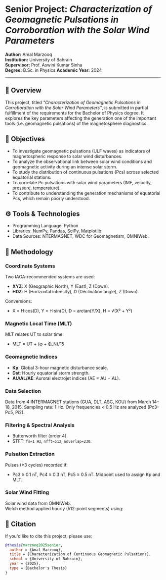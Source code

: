 # Senior Project: *Characterization of Geomagnetic Pulsations in Corroboration with the Solar Wind Parameters*

**Author:** Amal Marzooq  
**Institution:** University of Bahrain  
**Supervisor:** Prof. Aswini Kumar Sinha  
**Degree:** B.Sc. in Physics
**Academic Year:** 2024

---

## 📖 Overview

This project, titled *"Characterization of Geomagnetic Pulsations in Corroboration with the Solar Wind Parameters"*, is submitted in partial fulfillment of the requirements for the Bachelor of Physics degree. It explores the key parameters affecting the generation one of the important tools (i.e. geomagnetic pulsations) of the magnetosphere diagnostics.

## 🎯 Objectives

- To investigate geomagnetic pulsations (ULF waves) as indicators of magnetospheric response to solar wind disturbances.
- To analyze the observational link between solar wind conditions and geomagnetic activity during an intense solar storm.
- To study the distribution of continuous pulsations (Pcs) across selected equatorial stations.
- To correlate Pc pulsations with solar wind parameters (IMF, velocity, pressure, temperature).
- To contribute to understanding the generation mechanisms of equatorial Pcs, which remain poorly understood.



## ⚙️ Tools & Technologies

- Programming Language: Python
- Libraries: NumPy, Pandas, SciPy, Matplotlib.
- Data Sources: NTERMAGNET, WDC for Geomagnetism, OMNIWeb.

## 🧪 Methodology

### Coordinate Systems
Two IAGA-recommended systems are used:
- **XYZ**: X (Geographic North), Y (East), Z (Down).
- **HDZ**: H (Horizontal intensity), D (Declination angle), Z (Down).

Conversions:
- X = H·cos(D), Y = H·sin(D), D = arctan(Y/X), H = √(X² + Y²)

### Magnetic Local Time (MLT)
MLT relates UT to solar time:
- MLT = UT + (φ + Φ_N)/15


### Geomagnetic Indices
- **Kp**: Global 3-hour magnetic disturbance scale.
- **Dst**: Hourly equatorial storm strength.
- **AU/AL/AE**: Auroral electrojet indices (AE = AU − AL).

### Data Selection
Data from 4 INTERMAGNET stations (GUA, DLT, ASC, KOU) from March 14–18, 2015. Sampling rate: 1 Hz. Only frequencies < 0.5 Hz are analyzed (Pc3–Pc5, Pi2).

### Filtering & Spectral Analysis
- Butterworth filter (order 4).
- STFT: `fs=1 Hz`, `nfft=512`, `noverlap=230`.

### Pulsation Extraction
Pulses (≥3 cycles) recorded if:
- Pc3 ≥ 0.1 nT, Pc4 ≥ 0.3 nT, Pc5 ≥ 0.5 nT.
Midpoint used to assign Kp and MLT.

### Solar Wind Fitting
Solar wind data from OMNIWeb.  
Welch method applied hourly (512-point segments) using:


## 📝 Citation

If you'd like to cite this project, please use:

```bibtex
@thesis{marzooq2025senior,
  author = {Amal Marzooq},
  title = {Characterization of Continuous Geomagnetic Pulsations},
  school = {University of Bahrain},
  year = {2025},
  type = {Bachelor's Thesis}
}


